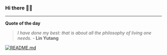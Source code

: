 ### Hi there 👋🏻


---

**Quote of the day**

> *I have done my best: that is about all the philosophy of living one needs.* - **Lin Yutang** 

[![README.md](https://github.com/marcolovazzano/marcolovazzano/actions/workflows/readme.yml/badge.svg?branch=main)](https://github.com/marcolovazzano/marcolovazzano/actions/workflows/readme.yml)
